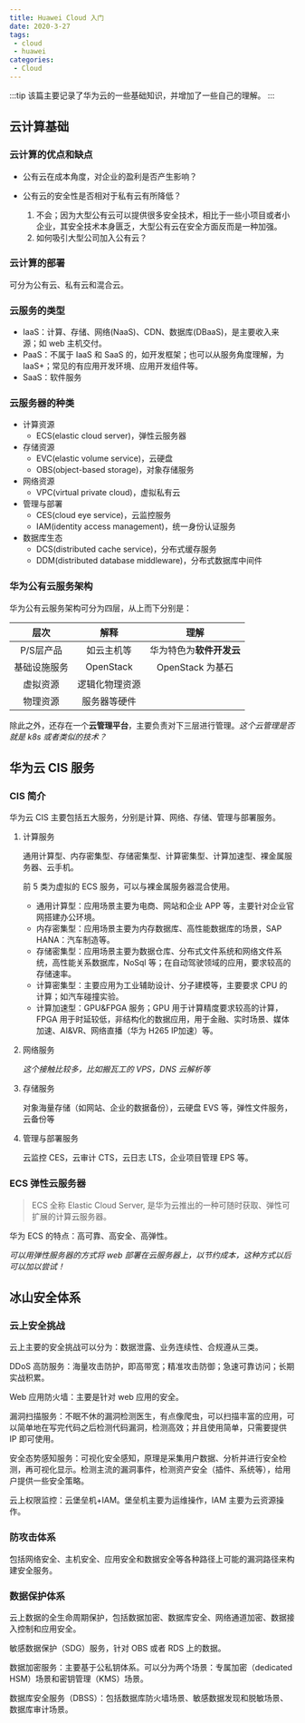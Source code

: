 ```yaml
---
title: Huawei Cloud 入门
date: 2020-3-27
tags:
 - cloud
 - huawei
categories:
 - Cloud
---
```


:::tip
该篇主要记录了华为云的一些基础知识，并增加了一些自己的理解。
:::
<!-- more -->

## 云计算基础

### 云计算的优点和缺点

- 公有云在成本角度，对企业的盈利是否产生影响？

- 公有云的安全性是否相对于私有云有所降低？

    1. 不会；因为大型公有云可以提供很多安全技术，相比于一些小项目或者小企业，其安全技术本身匮乏，大型公有云在安全方面反而是一种加强。
    2. 如何吸引大型公司加入公有云？

### 云计算的部署

可分为公有云、私有云和混合云。

### 云服务的类型

- IaaS：计算、存储、网络(NaaS)、CDN、数据库(DBaaS)，是主要收入来源；如 web 主机交付。
- PaaS：不属于 IaaS 和 SaaS 的，如开发框架；也可以从服务角度理解，为 IaaS+；常见的有应用开发环境、应用开发组件等。
- SaaS：软件服务

### 云服务器的种类

- 计算资源
	- ECS(elastic cloud server)，弹性云服务器
- 存储资源
	- EVC(elastic volume service)，云硬盘
	- OBS(object-based storage)，对象存储服务
- 网络资源
	- VPC(virtual private cloud)，虚拟私有云
- 管理与部署
	- CES(cloud eye service)，云监控服务
	- IAM(identity access management)，统一身份认证服务
- 数据库生态
	- DCS(distributed cache service)，分布式缓存服务
	- DDM(distributed database middleware)，分布式数据库中间件

### 华为公有云服务架构

华为公有云服务架构可分为四层，从上而下分别是：

|     层次     |      解释      | 理解 |
| :----------: | :------------: | :--: |
|  P/S层产品   |   如云主机等   |    华为特色为**软件开发云**  |
| 基础设施服务 |   OpenStack    | OpenStack 为基石 |
|   虚拟资源   | 逻辑化物理资源 |      |
|   物理资源   |  服务器等硬件  |      |

除此之外，还存在一个**云管理平台**，主要负责对下三层进行管理。*这个云管理是否就是 k8s 或者类似的技术？*

## 华为云 CIS 服务

### CIS 简介

华为云 CIS 主要包括五大服务，分别是计算、网络、存储、管理与部署服务。

1. 计算服务

    通用计算型、内存密集型、存储密集型、计算密集型、计算加速型、裸金属服务器、云手机。

    前 5 类为虚拟的 ECS 服务，可以与裸金属服务器混合使用。

    - 通用计算型：应用场景主要为电商、网站和企业 APP 等，主要针对企业官网搭建办公环境。
    - 内存密集型：应用场景主要为内存数据库、高性能数据库的场景，SAP HANA：汽车制造等。
    - 存储密集型：应用场景主要为数据仓库、分布式文件系统和网络文件系统，高性能关系数据库，NoSql 等；在自动驾驶领域的应用，要求较高的存储速率。
    - 计算密集型：主要应用为工业辅助设计、分子建模等，主要要求 CPU 的计算；如汽车碰撞实验。
    - 计算加速型：GPU&FPGA 服务；GPU 用于计算精度要求较高的计算，FPGA 用于时延较低，非结构化的数据应用，用于金融、实时场景、媒体加速、AI&VR、网络直播（华为 H265 IP加速）等。

2. 网络服务

    *这个接触比较多，比如搬瓦工的 VPS，DNS 云解析等*

3. 存储服务

    对象海量存储（如网站、企业的数据备份），云硬盘 EVS 等，弹性文件服务，云备份等

4. 管理与部署服务
   
   云监控 CES，云审计 CTS，云日志 LTS，企业项目管理 EPS 等。


### ECS 弹性云服务器

> ECS 全称 Elastic Cloud Server, 是华为云推出的一种可随时获取、弹性可扩展的计算云服务器。

华为 ECS 的特点：高可靠、高安全、高弹性。

*可以用弹性服务器的方式将 web 部署在云服务器上，以节约成本，这种方式以后可以加以尝试！*

## 冰山安全体系

### 云上安全挑战

云上主要的安全挑战可以分为：数据泄露、业务连续性、合规遵从三类。

DDoS 高防服务：海量攻击防护，即高带宽；精准攻击防御；急速可靠访问；长期实战积累。

Web 应用防火墙：主要是针对 web 应用的安全。

漏洞扫描服务：不眠不休的漏洞检测医生，有点像爬虫，可以扫描丰富的应用，可以简单地在写完代码之后检测代码漏洞，检测高效；并且使用简单，只需要提供 IP 即可使用。

安全态势感知服务：可视化安全感知，原理是采集用户数据、分析并进行安全检测，再可视化显示。检测主流的漏洞事件，检测资产安全（插件、系统等），给用户提供一些安全策略。

云上权限监控：云堡垒机+IAM。堡垒机主要为运维操作，IAM 主要为云资源操作。

### 防攻击体系

包括网络安全、主机安全、应用安全和数据安全等各种路径上可能的漏洞路径来构建安全服务。

### 数据保护体系

云上数据的全生命周期保护，包括数据加密、数据库安全、网络通道加密、数据接入控制和应用安全。

敏感数据保护（SDG）服务，针对 OBS 或者 RDS 上的数据。

数据加密服务：主要基于公私钥体系。可以分为两个场景：专属加密（dedicated HSM）场景和密钥管理（KMS）场景。

数据库安全服务（DBSS）：包括数据库防火墙场景、敏感数据发现和脱敏场景、数据库审计场景。

## 

